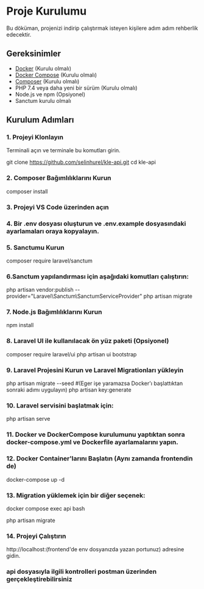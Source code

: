 # Proje Kurulumu

Bu döküman, projenizi indirip çalıştırmak isteyen kişilere adım adım rehberlik edecektir.

## Gereksinimler

- [Docker](https://www.docker.com/get-started) (Kurulu olmalı)
- [Docker Compose](https://docs.docker.com/compose/install/) (Kurulu olmalı)
- [Composer](https://getcomposer.org/) (Kurulu olmalı)
- PHP 7.4 veya daha yeni bir sürüm (Kurulu olmalı)
- Node.js ve npm (Opsiyonel)
- Sanctum kurulu olmalı 

## Kurulum Adımları

### 1. Projeyi Klonlayın
 Terminali açın ve terminale bu komutları girin.

git clone https://github.com/selinhurel/kle-api.git
cd kle-api

### 2. Composer Bağımlılıklarını Kurun

composer install

### 3. Projeyi VS Code üzerinden açın 

### 4. Bir .env dosyası oluşturun ve .env.example dosyasındaki ayarlamaları oraya kopyalayın.


### 5. Sanctumu Kurun 

composer require laravel/sanctum

### 6.Sanctum yapılandırması için aşağıdaki komutları çalıştırın: 

php artisan vendor:publish --provider="Laravel\Sanctum\SanctumServiceProvider"
php artisan migrate


### 7. Node.js Bağımlılıklarını Kurun 

npm install

### 8. Laravel UI ile kullanılacak ön yüz paketi (Opsiyonel)

composer require laravel/ui
php artisan ui bootstrap

### 9. Laravel Projesini Kurun ve Laravel Migrationları yükleyin 

php artisan migrate --seed #(Eger işe yaramazsa Docker'ı başlattıktan sonraki adımı uygulayın)
php artisan key:generate

### 10. Laravel servisini başlatmak için:


php artisan serve

### 11. Docker ve DockerCompose kurulumunu yaptıktan sonra docker-compose.yml ve Dockerfile ayarlamalarını yapın.

### 12. Docker Container'larını Başlatın (Aynı zamanda frontendin de)

docker-compose up -d


### 13. Migration yüklemek için bir diğer seçenek:

docker compose exec api bash

php artisan migrate



### 14. Projeyi Çalıştırın
http://localhost:(frontend'de env dosyanızda yazan portunuz) adresine gidin.

### api dosyasıyla ilgili kontrolleri postman üzerinden gerçekleştirebilirsiniz

